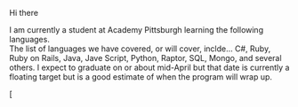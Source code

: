 Hi there

I am currently a student at Academy Pittsburgh learning the following languages.  
The list of languages we have covered, or will cover, inclde...
C#, Ruby, Ruby on Rails, Java, Jave Script, Python, Raptor, SQL, Mongo, and several others.
I expect to graduate on or about mid-April but that date is currently a floating target but is a good estimate of when the program will wrap up.

[

















